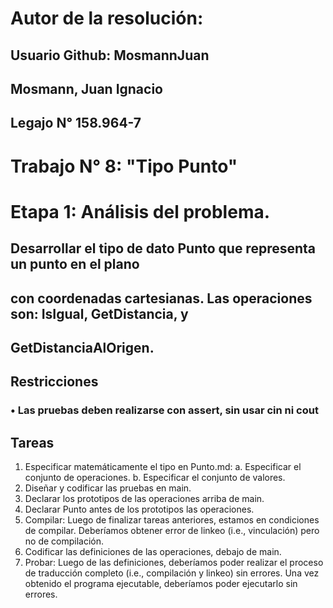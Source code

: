 # Autor de la resolución:
## Usuario Github: MosmannJuan
## Mosmann, Juan Ignacio
## Legajo N° 158.964-7

# Trabajo N° 8: "Tipo Punto"

# Etapa 1: Análisis del problema.
## Desarrollar el tipo de dato Punto que representa un punto en el plano
## con coordenadas cartesianas. Las operaciones son: IsIgual, GetDistancia, y
## GetDistanciaAlOrigen.

## Restricciones
### • Las pruebas deben realizarse con assert, sin usar cin ni cout

## Tareas
1. Especificar matemáticamente el tipo en Punto.md:
a. Especificar el conjunto de operaciones.
b. Especificar el conjunto de valores.
2. Diseñar y codificar las pruebas en main.
3. Declarar los prototipos de las operaciones arriba de main.
4. Declarar Punto antes de los prototipos las operaciones.
5. Compilar: Luego de finalizar tareas anteriores, estamos en condiciones de compilar. Deberíamos obtener error de linkeo (i.e., vinculación) pero no de compilación.
6. Codificar las definiciones de las operaciones, debajo de main.
7. Probar: Luego de las definiciones, deberíamos poder realizar el proceso de traducción completo (i.e., compilación y linkeo) sin errores. Una vez obtenido el programa ejecutable, deberíamos poder ejecutarlo sin errores.
